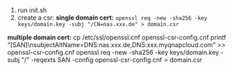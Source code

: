 1. run init.sh
2. create a csr:
**single domain cert:**
`openssl req -new -sha256 -key keys/domain.key -subj "/CN=nas.xxx.de" > domain.csr`

**multiple domain cert:**
cp /etc/ssl/openssl.cnf openssl-csr-config.cnf
printf "[SAN]\nsubjectAltName=DNS:nas.xxx.de,DNS:xxx.myqnapcloud.com" >> openssl-csr-config.cnf
openssl req -new -sha256 -key keys/domain.key -subj "/" -reqexts SAN -config openssl-csr-config.cnf > domain.csr

